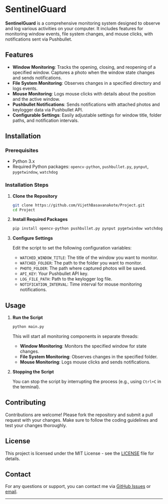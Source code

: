 # **SentinelGuard**

**SentinelGuard** is a comprehensive monitoring system designed to observe and log various activities on your computer. It includes features for monitoring window events, file system changes, and mouse clicks, with notifications sent via Pushbullet.

## **Features**

- **Window Monitoring**: Tracks the opening, closing, and reopening of a specified window. Captures a photo when the window state changes and sends notifications.
- **File System Monitoring**: Observes changes in a specified directory and logs events.
- **Mouse Monitoring**: Logs mouse clicks with details about the position and the active window.
- **Pushbullet Notifications**: Sends notifications with attached photos and keylogger data via Pushbullet API.
- **Configurable Settings**: Easily adjustable settings for window title, folder paths, and notification intervals.

## **Installation**

### **Prerequisites**

- Python 3.x
- Required Python packages: `opencv-python`, `pushbullet.py`, `pynput`, `pygetwindow`, `watchdog`

### **Installation Steps**

1. **Clone the Repository**

   ```bash
   git clone https://github.com/VijethBasavanakote/Project.git
   cd Project
   ```

2. **Install Required Packages**

   ```bash
   pip install opencv-python pushbullet.py pynput pygetwindow watchdog
   ```

3. **Configure Settings**

   Edit the script to set the following configuration variables:
   - `WATCHED_WINDOW_TITLE`: The title of the window you want to monitor.
   - `WATCHED_FOLDER`: The path to the folder you want to monitor.
   - `PHOTO_FOLDER`: The path where captured photos will be saved.
   - `API_KEY`: Your Pushbullet API key.
   - `LOG_FILE_PATH`: Path to the keylogger log file.
   - `NOTIFICATION_INTERVAL`: Time interval for mouse monitoring notifications.

## **Usage**

1. **Run the Script**

   ```bash
   python main.py
   ```

   This will start all monitoring components in separate threads:
   - **Window Monitoring**: Monitors the specified window for state changes.
   - **File System Monitoring**: Observes changes in the specified folder.
   - **Mouse Monitoring**: Logs mouse clicks and sends notifications.

2. **Stopping the Script**

   You can stop the script by interrupting the process (e.g., using `Ctrl+C` in the terminal).

## **Contributing**

Contributions are welcome! Please fork the repository and submit a pull request with your changes. Make sure to follow the coding guidelines and test your changes thoroughly.

## **License**

This project is licensed under the MIT License - see the [LICENSE](LICENSE) file for details.

## **Contact**

For any questions or support, you can contact me via [GitHub Issues](https://github.com/VijethBasavanakote/Project/issues) or [email](mailto:your-email@example.com).

---
